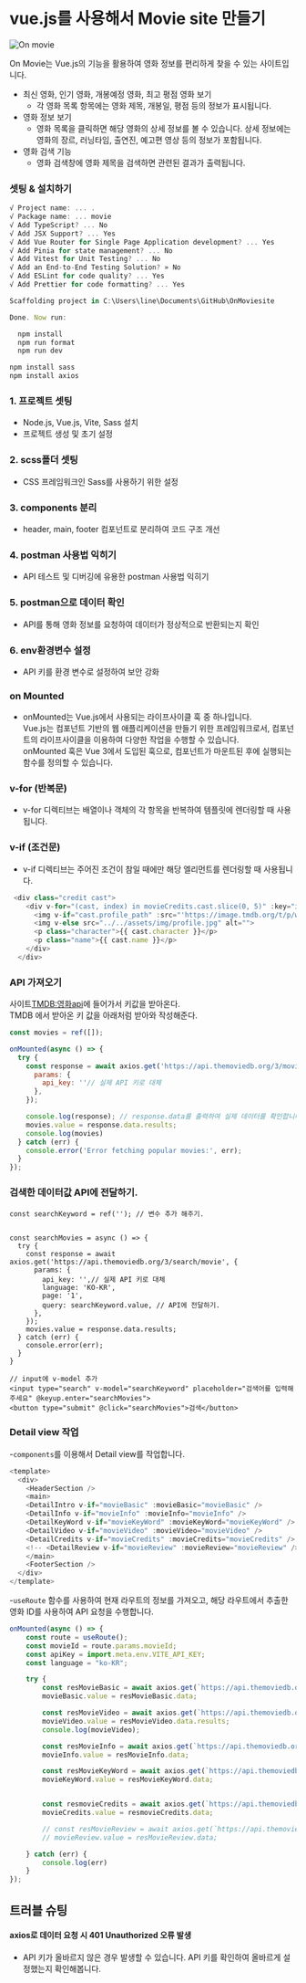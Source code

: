 # vue.js를 사용해서 Movie site 만들기 

![On movie](https://github.com/jinhomun/OnMovie-site/assets/144635699/89b2883a-8fd5-4fd9-854a-c73419da7cc7)

On Movie는 Vue.js의 기능을 활용하여 영화 정보를 편리하게 찾을 수 있는 사이트입니다.

- 최신 영화, 인기 영화, 개봉예정 영화, 최고 평점 영화 보기 
  - 각 영화 목록 항목에는 영화 제목, 개봉일, 평점 등의 정보가 표시됩니다.
- 영화 정보 보기
  - 영화 목록을 클릭하면 해당 영화의 상세 정보를 볼 수 있습니다. 상세 정보에는 영화의 장르, 러닝타임, 출연진, 예고편 영상 등의 정보가 포함됩니다. 
- 영화 검색 기능
  - 영화 검색창에 영화 제목을 검색하면 관련된 결과가 출력됩니다.

### 셋팅 & 설치하기 
```js
√ Project name: ... .
√ Package name: ... movie
√ Add TypeScript? ... No
√ Add JSX Support? ... Yes
√ Add Vue Router for Single Page Application development? ... Yes
√ Add Pinia for state management? ... No
√ Add Vitest for Unit Testing? ... No
√ Add an End-to-End Testing Solution? » No
√ Add ESLint for code quality? ... Yes
√ Add Prettier for code formatting? ... Yes

Scaffolding project in C:\Users\line\Documents\GitHub\OnMoviesite

Done. Now run:

  npm install
  npm run format
  npm run dev
``` 
```js 
npm install sass
npm install axios 
```
### 1. 프로젝트 셋팅
  - Node.js, Vue.js, Vite, Sass 설치
  - 프로젝트 생성 및 초기 설정
### 2. scss폴더 셋팅
  - CSS 프레임워크인 Sass를 사용하기 위한 설정
### 3. components 분리
  - header, main, footer 컴포넌트로 분리하여 코드 구조 개선
### 4. postman 사용법 익히기
  - API 테스트 및 디버깅에 유용한 postman 사용법 익히기
### 5. postman으로 데이터 확인
  - API를 통해 영화 정보를 요청하여 데이터가 정상적으로 반환되는지 확인
### 6. env환경변수 설정
  - API 키를 환경 변수로 설정하여 보안 강화

### on Mounted
- onMounted는 Vue.js에서 사용되는 라이프사이클 훅 중 하나입니다.    
Vue.js는 컴포넌트 기반의 웹 애플리케이션을 만들기 위한 프레임워크로서, 컴포넌트의 라이프사이클을 이용하여 다양한 작업을 수행할 수 있습니다.   
onMounted 훅은 Vue 3에서 도입된 훅으로, 컴포넌트가 마운트된 후에 실행되는 함수를 정의할 수 있습니다.    

 ### v-for (반복문)
- v-for 디렉티브는 배열이나 객체의 각 항목을 반복하여 템플릿에 렌더링할 때 사용됩니다.  
### v-if (조건문)
- v-if 디렉티브는 주어진 조건이 참일 때에만 해당 엘리먼트를 렌더링할 때 사용됩니다.  
```js
 <div class="credit cast">
    <div v-for="(cast, index) in movieCredits.cast.slice(0, 5)" :key="index">
      <img v-if="cast.profile_path" :src="'https://image.tmdb.org/t/p/w500' + cast.profile_path" :alt="cast.name">
      <img v-else src="../../assets/img/profile.jpg" alt="">
      <p class="character">{{ cast.character }}</p>
      <p class="name">{{ cast.name }}</p>
    </div>
  </div>
```



### API 가져오기
사이트[TMDB:영화api](https://www.themoviedb.org/?language=ko-KR)에 들어가서 키값을 받아온다.   
TMDB 에서 받아온 키 값을 아래처럼 받아와 작성해준다.

```js
const movies = ref([]);

onMounted(async () => {
  try {
    const response = await axios.get('https://api.themoviedb.org/3/movie/popular?language=en-US&page=1', {
      params: {
        api_key: ''// 실제 API 키로 대체
      },
    });

    console.log(response); // response.data를 출력하여 실제 데이터를 확인합니다.
    movies.value = response.data.results;
    console.log(movies)
  } catch (err) {
    console.error('Error fetching popular movies:', err);
  }
});
```

### 검색한 데이터값 API에 전달하기.
```JS
const searchKeyword = ref(''); // 변수 추가 해주기.


const searchMovies = async () => {
  try {
    const response = await axios.get('https://api.themoviedb.org/3/search/movie', {
      params: {
        api_key: '',// 실제 API 키로 대체
        language: 'KO-KR',
        page: '1',
        query: searchKeyword.value, // API에 전달하기.
      },
    });
    movies.value = response.data.results;
  } catch (err) {
    console.error(err);
  }
}

// input에 v-model 추가
<input type="search" v-model="searchKeyword" placeholder="검색어를 입력해주세요" @keyup.enter="searchMovies">
<button type="submit" @click="searchMovies">검색</button>
```



### Detail view 작업
-`components`를 이용해서 Detail view를 작업합니다.
```js
<template>
  <div>
    <HeaderSection />
    <main>
    <DetailIntro v-if="movieBasic" :movieBasic="movieBasic" />
    <DetailInfo v-if="movieInfo" :movieInfo="movieInfo" />
    <DetailKeyWord v-if="movieKeyWord" :movieKeyWord="movieKeyWord" />
    <DetailVideo v-if="movieVideo" :movieVideo="movieVideo" />
    <DetailCredits v-if="movieCredits" :movieCredits="movieCredits" />
    <!-- <DetailReview v-if="movieReview" :movieReview="movieReview" /> -->
    </main>
    <FooterSection />
  </div>
</template>
```
-`useRoute` 함수를 사용하여 현재 라우트의 정보를 가져오고, 해당 라우트에서 추출한 영화 ID를 사용하여 API 요청을 수행합니다.
```js
onMounted(async () => {
    const route = useRoute();
    const movieId = route.params.movieId;
    const apiKey = import.meta.env.VITE_API_KEY;
    const language = "ko-KR";

    try {
        const resMovieBasic = await axios.get(`https://api.themoviedb.org/3/movie/${movieId}?language=${language}&api_key=${apiKey}`);
        movieBasic.value = resMovieBasic.data;

        const resMovieVideo = await axios.get(`https://api.themoviedb.org/3/movie/${movieId}/videos?api_key=${apiKey}`);
        movieVideo.value = resMovieVideo.data.results;
        console.log(movieVideo);

        const resMovieInfo = await axios.get(`https://api.themoviedb.org/3/movie/${movieId}?language=${language}&api_key=${apiKey}`);
        movieInfo.value = resMovieInfo.data;

        const resMovieKeyWord = await axios.get(`https://api.themoviedb.org/3/movie/${movieId}/keywords?language=${language}&api_key=${apiKey}`)
        movieKeyWord.value = resMovieKeyWord.data;


        const resmovieCredits = await axios.get(`https://api.themoviedb.org/3/movie/${movieId}/credits?api_key=${apiKey}`);
        movieCredits.value = resmovieCredits.data;

        // const resMovieReview = await axios.get(`https://api.themoviedb.org/3/movie/${movieId}/reviews?language=${language}&api_key=${apiKey}`)
        // movieReview.value = resMovieReview.data;

    } catch (err) {
        console.log(err)
    }
});
```

## 트러블 슈팅
#### axios로 데이터 요청 시 401 Unauthorized 오류 발생
- API 키가 올바르지 않은 경우 발생할 수 있습니다. API 키를 확인하여 올바르게 설정했는지 확인해봅니다.
